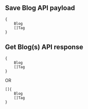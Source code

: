 ## Save Blog API payload
```
{
    Blog
    []Tag
}
```
## Get Blog(s) API response
```
{
    Blog
    []Tag
}
```
OR
```
[]{
    Blog
    []Tag
}
```